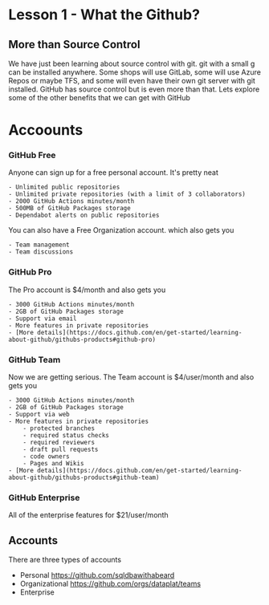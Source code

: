 # Lesson 1 - What the Github?

## More than Source Control

We have just been learning about source control with git. git with a small g can be installed anywhere. Some shops will use GitLab, some will use Azure Repos or maybe TFS, and some will even have their own git server with git installed. GitHub has source control but is even more than that. Lets explore some of the other benefits that we can get with GitHub

# Accoounts

### GitHub Free

Anyone can sign up for a free personal account. It's pretty neat

    - Unlimited public repositories
    - Unlimited private repositories (with a limit of 3 collaborators)
    - 2000 GitHub Actions minutes/month
    - 500MB of GitHub Packages storage
    - Dependabot alerts on public repositories

You can also have a Free Organization account. which also gets you

    - Team management
    - Team discussions

### GitHub Pro

The Pro account is $4/month and also gets you

    - 3000 GitHub Actions minutes/month
    - 2GB of GitHub Packages storage
    - Support via email
    - More features in private repositories
    - [More details](https://docs.github.com/en/get-started/learning-about-github/githubs-products#github-pro)
### GitHub Team

Now we are getting serious. The Team account is $4/user/month and also gets you

    - 3000 GitHub Actions minutes/month
    - 2GB of GitHub Packages storage
    - Support via web
    - More features in private repositories
        - protected branches
        - required status checks
        - required reviewers
        - draft pull requests
        - code owners
        - Pages and Wikis
    - [More details](https://docs.github.com/en/get-started/learning-about-github/githubs-products#github-team)

### GitHub Enterprise

All of the enterprise features for $21/user/month

## Accounts

There are three types of accounts

- Personal
    https://github.com/sqldbawithabeard
- Organizational
    https://github.com/orgs/dataplat/teams
- Enterprise
    